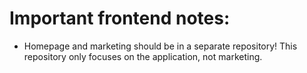 # Important frontend notes:
- Homepage and marketing should be in a separate repository! This repository only focuses on the application, not marketing.
